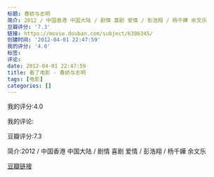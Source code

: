 ```yaml
---
标题: 春娇与志明
简介: 2012 / 中国香港 中国大陆 / 剧情 喜剧 爱情 / 彭浩翔 / 杨千嬅 余文乐
豆瓣评分: '7.3'
链接: https://movie.douban.com/subject/6386345/
创建时间: '2012-04-01 22:47:59'
我的评分: '4.0'
标签:
评论:
date: 2012-04-01 22:47:59
title: 看了电影 - 春娇与志明
tags: [电影]
categories: []
---
```


我的评分:4.0

我的评论:

豆瓣评分:7.3

简介:2012 / 中国香港 中国大陆 / 剧情 喜剧 爱情 / 彭浩翔 / 杨千嬅 余文乐

[豆瓣链接](https://movie.douban.com/subject/6386345/)


